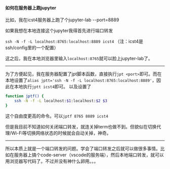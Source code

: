 #### 如何在服务器上跑jupyter

比如，我在icst4服务器上跑了个jupyter-lab --port=8889

如果我想在本地连接这个jupyter我得首先进行端口转发

`ssh -N -f -L localhost:8765:localhost:8889 icst4`
（注：icst4是ssh/config里的一个配置）

这之后，我在本地浏览器里输入`localhost:8765`就可以脸上jupyter-lab了。

---

为了方便起见，我在服务器配置了jpt脚本函数，直接执行`jpt <port>`即可。而在本地设置了`alias jptt='ssh -N -f -L localhost:8765:localhost:8889'`，因此在本地执行`jptt icst4`即可。
以及设置了
```bash
function jptf() {
    ssh -N -f -L localhost:$1:localhost:$2 $3
}
```
这个自由度更高的命令。可以`jptf 8765 8889 icst4`

但是我目前不知道如何关闭端口转发，就连关掉term也做不到。但貌似在切换代理/Wi-Fi等切换网络状态的时候就会自动关掉，神奇。

---

所以本质上就是一个端口转发的问题。学会了端口转发之后就可以做很多事情。比如在服务器上搞个code-server（vscode的服务端），然后本地端口转发，就可以用浏览器写代码了。不过并没有神什么卵用。。。


